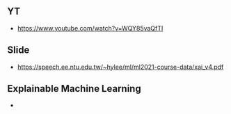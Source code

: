 ## YT  
  * https://www.youtube.com/watch?v=WQY85vaQfTI  

## Slide  
  * https://speech.ee.ntu.edu.tw/~hylee/ml/ml2021-course-data/xai_v4.pdf  

## Explainable Machine Learning  

  * 
